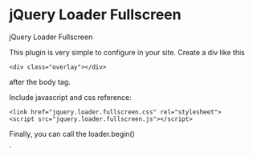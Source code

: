 jQuery Loader Fullscreen
=====================

jQuery Loader Fullscreen

This plugin is very simple to configure in your site.
Create a div like this

`<div class="overlay"></div>`

after the body tag.

Include javascript and css reference:


`<link href="jquery.loader.fullscreen.css" rel="stylesheet">`  
`<script src="jquery.loader.fullscreen.js"></script>`

Finally, you can call the loader.begin()

`<script>
            $(document).ready(function(){


                $('#showloader').click(function() {


                    loader.begin();


                    setTimeout(function(){
                        loader.stop();
                    }, 3000); 


                });


            });
        </script>`

